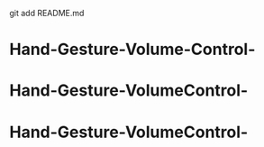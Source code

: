 git add README.md

# Hand-Gesture-Volume-Control-
# Hand-Gesture-VolumeControl-
# Hand-Gesture-VolumeControl-
